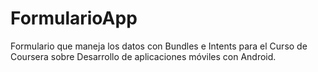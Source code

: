 # FormularioApp
Formulario que maneja los datos con Bundles e Intents para el Curso de Coursera sobre Desarrollo de aplicaciones móviles con Android.
